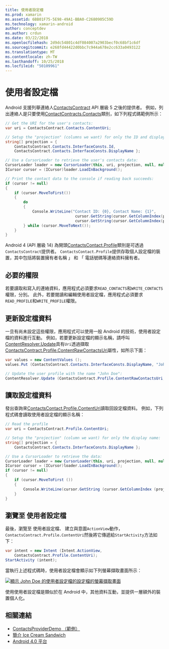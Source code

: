 ```yaml
---
title: 使用者設定檔
ms.prod: xamarin
ms.assetid: 6BB01F75-5E98-49A1-BBA0-C2680905C59D
ms.technology: xamarin-android
author: conceptdev
ms.author: crdun
ms.date: 03/22/2018
ms.openlocfilehash: 2d9dc54801c4df084007a2903becf0c68bf1c6df
ms.sourcegitcommit: e268fd44422d0bbc7c944a678e2cc633a0493122
ms.translationtype: MT
ms.contentlocale: zh-TW
ms.lasthandoff: 10/25/2018
ms.locfileid: "50109961"
---
```

# <a name="user-profile"></a>使用者設定檔

Android 支援列舉連絡人[ContactsContract](https://developer.xamarin.com/api/type/Android.Provider.ContactsContract/) API 層級 5 之後的提供者。 例如，列出連絡人是只要使用[ContactContracts.Contacts](https://developer.xamarin.com/api/type/Android.Provider.ContactsContract+Contacts/)類別，如下列程式碼範例所示：

```csharp
// Get the URI for the user's contacts:
var uri = ContactsContract.Contacts.ContentUri;

// Setup the "projection" (columns we want) for only the ID and display name:
string[] projection = {
    ContactsContract.Contacts.InterfaceConsts.Id, 
    ContactsContract.Contacts.InterfaceConsts.DisplayName };

// Use a CursorLoader to retrieve the user's contacts data:
CursorLoader loader = new CursorLoader(this, uri, projection, null, null, null);
ICursor cursor = (ICursor)loader.LoadInBackground();

// Print the contact data to the console if reading back succeeds:
if (cursor != null)
{
    if (cursor.MoveToFirst())
    {
        do
        {
            Console.WriteLine("Contact ID: {0}, Contact Name: {1}",
                               cursor.GetString(cursor.GetColumnIndex(projection[0])),
                               cursor.GetString(cursor.GetColumnIndex(projection[1])));
        } while (cursor.MoveToNext());
    }
}
```

Android 4 (API 層級 14) 為開頭[ContactsContact.Profile](https://developer.xamarin.com/api/type/Android.Provider.ContactsContract+Profile/)類別是可透過`ContactsContract`提供者。 `ContactsContact.Profile`提供存取個人設定檔的裝置，其中包括將裝置擁有者名稱 」 和 「 電話號碼等連絡資料擁有者。


## <a name="required-permissions"></a>必要的權限

若要讀取和寫入的連絡資料，應用程式必須要求`READ_CONTACTS`和`WRITE_CONTACTS`權限，分別。
此外，若要閱讀和編輯使用者設定檔，應用程式必須要求`READ_PROFILE`和`WRITE_PROFILE`權限。


## <a name="updating-profile-data"></a>更新設定檔資料

一旦有尚未設定這些權限，應用程式可以使用一般 Android 的技術，使用者設定檔的資料進行互動。 例如，若要更新設定檔的顯示名稱，請呼叫[ContentResolver.Update](https://developer.xamarin.com/api/member/Android.Content.ContentResolver.Update)具有`Uri`透過擷取[ContactsContract.Profile.ContentRawContactsUri](https://developer.xamarin.com/api/property/Android.Provider.ContactsContract+Profile.ContentRawContactsUri/)屬性，如所示下面：

```csharp
var values = new ContentValues ();
values.Put (ContactsContract.Contacts.InterfaceConsts.DisplayName, "John Doe");

// Update the user profile with the name "John Doe":
ContentResolver.Update (ContactsContract.Profile.ContentRawContactsUri, values, null, null);
```

## <a name="reading-profile-data"></a>讀取設定檔資料

發出查詢來[ContactsContact.Profile.ContentUri](https://developer.xamarin.com/api/property/Android.Provider.ContactsContract+Profile.ContentUri/)讀取回設定檔資料。 例如，下列程式碼會讀取使用者設定檔的顯示名稱：

```csharp
// Read the profile
var uri = ContactsContract.Profile.ContentUri;

// Setup the "projection" (column we want) for only the display name:
string[] projection = {
    ContactsContract.Contacts.InterfaceConsts.DisplayName };

// Use a CursorLoader to retrieve the data:
CursorLoader loader = new CursorLoader(this, uri, projection, null, null, null);
ICursor cursor = (ICursor)loader.LoadInBackground();
if (cursor != null)
{
    if (cursor.MoveToFirst ())
    {
        Console.WriteLine(cursor.GetString (cursor.GetColumnIndex (projection [0])));
    }
}
```

## <a name="navigating-to-the-user-profile"></a>瀏覽至 使用者設定檔

最後，瀏覽至 使用者設定檔、 建立與意圖`ActionView`動作，`ContactsContract.Profile.ContentUri`然後將它傳遞給`StartActivity`方法如下：

```csharp
var intent = new Intent (Intent.ActionView,
    ContactsContract.Profile.ContentUri);           
StartActivity (intent);
```

當執行上述程式碼時，使用者設定檔會顯示如下列螢幕擷取畫面所示：

[![顯示 John Doe 的使用者設定檔的設定檔的螢幕擷取畫面](user-profile-images/01-profile-screen-sml.png)](user-profile-images/01-profile-screen.png#lightbox)

使用使用者設定檔是類似於在 Android 中，其他資料互動，並提供一層額外的裝置個人化。



## <a name="related-links"></a>相關連結

- [ContactsProviderDemo （範例）](https://developer.xamarin.com/samples/monodroid/ContactsProviderDemo/)
- [簡介 Ice Cream Sandwich](http://www.android.com/about/ice-cream-sandwich/)
- [Android 4.0 平台](http://developer.android.com/sdk/android-4.0.html)

